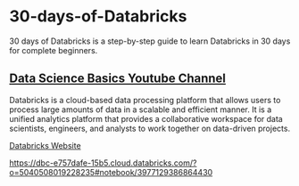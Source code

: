 # 30-days-of-Databricks
30 days of Databricks is a step-by-step guide to learn Databricks in 30 days for complete beginners.

[Data Science Basics Youtube Channel](https://www.youtube.com/@datasciencebasics)
---

Databricks is a cloud-based data processing platform that allows users to process large amounts of data in a scalable and efficient manner. It is a unified analytics platform that provides a collaborative workspace for data scientists, engineers, and analysts to work together on data-driven projects.

[Databricks Website](https://www.databricks.com/)

https://dbc-e757dafe-15b5.cloud.databricks.com/?o=5040508019228235#notebook/3977129386864430
